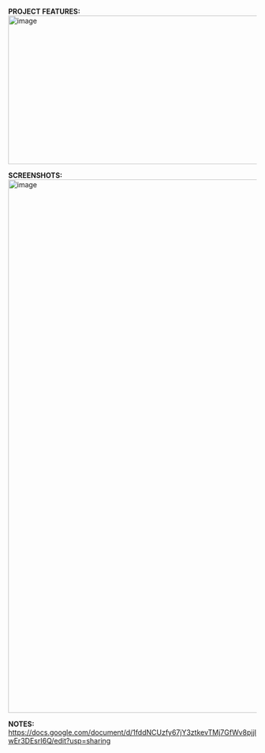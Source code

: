 **PROJECT FEATURES:**
<img width="745" height="301" alt="image" src="https://github.com/user-attachments/assets/e7a8a09b-3a81-4c5b-8713-ff45d9062379" />

**SCREENSHOTS:**
<img width="1920" height="1080" alt="image" src="https://github.com/user-attachments/assets/8e913208-6dd9-492c-b515-d1a6bb1ded7a" />

**NOTES:** https://docs.google.com/document/d/1fddNCUzfy67jY3ztkevTMj7GfWv8pjjIwEr3DEsrI6Q/edit?usp=sharing
